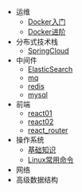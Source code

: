 <!-- _navbar.md -->

* 运维
  * [Docker入门](docker/docker01.md)
  * [Docker进阶](docker/docker02.md)
* 分布式技术栈
  * [SpringCloud](spring-cloud/cloud.md)
* 中间件
  * [ElasticSearch](es/es.md)
  * [mq](mq/rabbitmq.md)
  * [redis](redis/redis.md)
  * [mysql](database/mysql.md)
* 前端
  * [react01](react/react01.md)
  * [react02](react/react02.md)
  * [react_router](react/react_router.md)
* 操作系统
  * [基础知识](os/os.md)
  * [Linux常用命令](linux/linux.md)
* 网络
* 高级数据结构